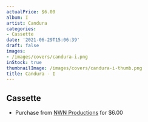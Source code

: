 ```yaml
---
actualPrice: $6.00
album: I
artist: Candura
categories:
- Cassette
date: '2021-06-29T15:06:39'
draft: false
images:
- /images/covers/candura-i.png
inStock: true
thumbnailImage: /images/covers/candura-i-thumb.png
title: Candura - I
---
```


## Cassette
* Purchase from [NWN Productions](http://shop.nwnprod.com/index.php?route=product/product&path=73&product_id=8453&sort=pd.name&order=ASC) for $6.00
